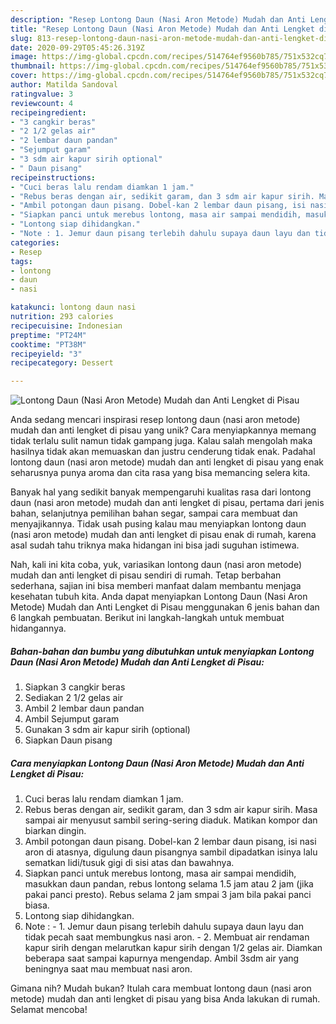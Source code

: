 ```yaml
---
description: "Resep Lontong Daun (Nasi Aron Metode) Mudah dan Anti Lengket di Pisau, Sempurna"
title: "Resep Lontong Daun (Nasi Aron Metode) Mudah dan Anti Lengket di Pisau, Sempurna"
slug: 813-resep-lontong-daun-nasi-aron-metode-mudah-dan-anti-lengket-di-pisau-sempurna
date: 2020-09-29T05:45:26.319Z
image: https://img-global.cpcdn.com/recipes/514764ef9560b785/751x532cq70/lontong-daun-nasi-aron-metode-mudah-dan-anti-lengket-di-pisau-foto-resep-utama.jpg
thumbnail: https://img-global.cpcdn.com/recipes/514764ef9560b785/751x532cq70/lontong-daun-nasi-aron-metode-mudah-dan-anti-lengket-di-pisau-foto-resep-utama.jpg
cover: https://img-global.cpcdn.com/recipes/514764ef9560b785/751x532cq70/lontong-daun-nasi-aron-metode-mudah-dan-anti-lengket-di-pisau-foto-resep-utama.jpg
author: Matilda Sandoval
ratingvalue: 3
reviewcount: 4
recipeingredient:
- "3 cangkir beras"
- "2 1/2 gelas air"
- "2 lembar daun pandan"
- "Sejumput garam"
- "3 sdm air kapur sirih optional"
- " Daun pisang"
recipeinstructions:
- "Cuci beras lalu rendam diamkan 1 jam."
- "Rebus beras dengan air, sedikit garam, dan 3 sdm air kapur sirih. Masa sampai air menyusut sambil sering-sering diaduk. Matikan kompor dan biarkan dingin."
- "Ambil potongan daun pisang. Dobel-kan 2 lembar daun pisang, isi nasi aron di atasnya, digulung daun pisangnya sambil dipadatkan isinya lalu sematkan lidi/tusuk gigi di sisi atas dan bawahnya."
- "Siapkan panci untuk merebus lontong, masa air sampai mendidih, masukkan daun pandan, rebus lontong selama 1.5 jam atau 2 jam (jika pakai panci presto). Rebus selama 2 jam smpai 3 jam bila pakai panci biasa."
- "Lontong siap dihidangkan."
- "Note : 1. Jemur daun pisang terlebih dahulu supaya daun layu dan tidak pecah saat membungkus nasi aron. 2. Membuat air rendaman kapur sirih dengan melarutkan kapur sirih dengan 1/2 gelas air. Diamkan beberapa saat sampai kapurnya mengendap. Ambil 3sdm air yang beningnya saat mau membuat nasi aron."
categories:
- Resep
tags:
- lontong
- daun
- nasi

katakunci: lontong daun nasi 
nutrition: 293 calories
recipecuisine: Indonesian
preptime: "PT24M"
cooktime: "PT38M"
recipeyield: "3"
recipecategory: Dessert

---
```



![Lontong Daun (Nasi Aron Metode) Mudah dan Anti Lengket di Pisau](https://img-global.cpcdn.com/recipes/514764ef9560b785/751x532cq70/lontong-daun-nasi-aron-metode-mudah-dan-anti-lengket-di-pisau-foto-resep-utama.jpg)

Anda sedang mencari inspirasi resep lontong daun (nasi aron metode) mudah dan anti lengket di pisau yang unik? Cara menyiapkannya memang tidak terlalu sulit namun tidak gampang juga. Kalau salah mengolah maka hasilnya tidak akan memuaskan dan justru cenderung tidak enak. Padahal lontong daun (nasi aron metode) mudah dan anti lengket di pisau yang enak seharusnya punya aroma dan cita rasa yang bisa memancing selera kita.

Banyak hal yang sedikit banyak mempengaruhi kualitas rasa dari lontong daun (nasi aron metode) mudah dan anti lengket di pisau, pertama dari jenis bahan, selanjutnya pemilihan bahan segar, sampai cara membuat dan menyajikannya. Tidak usah pusing kalau mau menyiapkan lontong daun (nasi aron metode) mudah dan anti lengket di pisau enak di rumah, karena asal sudah tahu triknya maka hidangan ini bisa jadi suguhan istimewa.




Nah, kali ini kita coba, yuk, variasikan lontong daun (nasi aron metode) mudah dan anti lengket di pisau sendiri di rumah. Tetap berbahan sederhana, sajian ini bisa memberi manfaat dalam membantu menjaga kesehatan tubuh kita. Anda dapat menyiapkan Lontong Daun (Nasi Aron Metode) Mudah dan Anti Lengket di Pisau menggunakan 6 jenis bahan dan 6 langkah pembuatan. Berikut ini langkah-langkah untuk membuat hidangannya.

<!--inarticleads1-->

##### Bahan-bahan dan bumbu yang dibutuhkan untuk menyiapkan Lontong Daun (Nasi Aron Metode) Mudah dan Anti Lengket di Pisau:

1. Siapkan 3 cangkir beras
1. Sediakan 2 1/2 gelas air
1. Ambil 2 lembar daun pandan
1. Ambil Sejumput garam
1. Gunakan 3 sdm air kapur sirih (optional)
1. Siapkan  Daun pisang




<!--inarticleads2-->

##### Cara menyiapkan Lontong Daun (Nasi Aron Metode) Mudah dan Anti Lengket di Pisau:

1. Cuci beras lalu rendam diamkan 1 jam.
1. Rebus beras dengan air, sedikit garam, dan 3 sdm air kapur sirih. Masa sampai air menyusut sambil sering-sering diaduk. Matikan kompor dan biarkan dingin.
1. Ambil potongan daun pisang. Dobel-kan 2 lembar daun pisang, isi nasi aron di atasnya, digulung daun pisangnya sambil dipadatkan isinya lalu sematkan lidi/tusuk gigi di sisi atas dan bawahnya.
1. Siapkan panci untuk merebus lontong, masa air sampai mendidih, masukkan daun pandan, rebus lontong selama 1.5 jam atau 2 jam (jika pakai panci presto). Rebus selama 2 jam smpai 3 jam bila pakai panci biasa.
1. Lontong siap dihidangkan.
1. Note : - 1. Jemur daun pisang terlebih dahulu supaya daun layu dan tidak pecah saat membungkus nasi aron. - 2. Membuat air rendaman kapur sirih dengan melarutkan kapur sirih dengan 1/2 gelas air. Diamkan beberapa saat sampai kapurnya mengendap. Ambil 3sdm air yang beningnya saat mau membuat nasi aron.




Gimana nih? Mudah bukan? Itulah cara membuat lontong daun (nasi aron metode) mudah dan anti lengket di pisau yang bisa Anda lakukan di rumah. Selamat mencoba!

